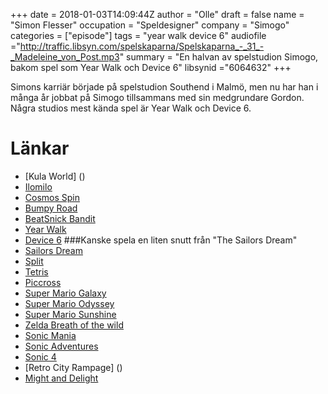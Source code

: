 +++
date = 2018-01-03T14:09:44Z
author = "Olle"
draft = false
name = "Simon Flesser"
occupation = "Speldesigner"
company = "Simogo"
categories = ["episode"]
tags = "year walk device 6"
audiofile ="http://traffic.libsyn.com/spelskaparna/Spelskaparna_-_31_-_Madeleine_von_Post.mp3"
summary = "En halvan av spelstudion Simogo, bakom spel som Year Walk och Device 6"
libsynid ="6064632"
+++

Simons karriär började på spelstudion Southend i Malmö, men nu har han i många år jobbat på Simogo tillsammans med sin medgrundare Gordon. Några studios mest kända spel är Year Walk och Device 6.

# Länkar
* [Kula World] ()
* [Ilomilo]()
* [Cosmos Spin]()
* [Bumpy Road]()
* [BeatSnick Bandit]()
* [Year Walk]()
* [Device 6]()
###Kanske spela en liten snutt från "The Sailors Dream"
* [Sailors Dream]()
* [Split]()
* [Tetris]()
* [Piccross]()
* [Super Mario Galaxy]()
* [Super Mario Odyssey]()
* [Super Mario Sunshine]()
* [Zelda Breath of the wild]()
* [Sonic Mania]()
* [Sonic Adventures]()
* [Sonic 4]()
* [Retro City Rampage] ()
* [Might and Delight]()
